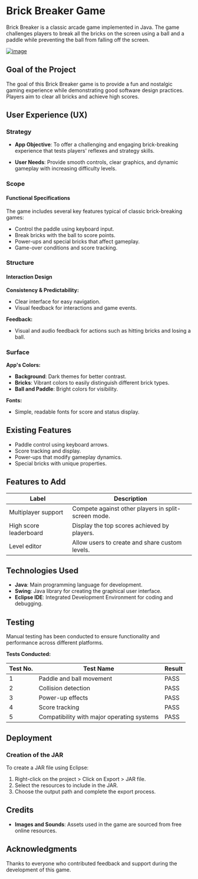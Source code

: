 # Brick Breaker Game

Brick Breaker is a classic arcade game implemented in Java. The game challenges players to break all the bricks on the screen using a ball and a paddle while preventing the ball from falling off the screen.

[![image](https://github.com/user-attachments/assets/67576fec-f125-47d5-be9b-edafb843db5c)](https://www.linkedin.com/posts/franck-abdiel_r%C3%A9alisation-du-clone-du-jeu-brick-breaker-activity-7184482440944451585-Vt__?utm_source=share&utm_medium=member_desktop)<!-- link to the demo -->


## Goal of the Project

The goal of this Brick Breaker game is to provide a fun and nostalgic gaming experience while demonstrating good software design practices. Players aim to clear all bricks and achieve high scores.

## User Experience (UX)

### Strategy

- **App Objective**: To offer a challenging and engaging brick-breaking experience that tests players' reflexes and strategy skills.
  
- **User Needs**: Provide smooth controls, clear graphics, and dynamic gameplay with increasing difficulty levels.

### Scope

#### Functional Specifications

The game includes several key features typical of classic brick-breaking games:

- Control the paddle using keyboard input.
- Break bricks with the ball to score points.
- Power-ups and special bricks that affect gameplay.
- Game-over conditions and score tracking.

### Structure

#### Interaction Design

**Consistency & Predictability:**

- Clear interface for easy navigation.
- Visual feedback for interactions and game events.

**Feedback:**

- Visual and audio feedback for actions such as hitting bricks and losing a ball.

### Surface

**App's Colors:**

- **Background**: Dark themes for better contrast.
- **Bricks**: Vibrant colors to easily distinguish different brick types.
- **Ball and Paddle**: Bright colors for visibility.

**Fonts:**

- Simple, readable fonts for score and status display.

## Existing Features

- Paddle control using keyboard arrows.
- Score tracking and display.
- Power-ups that modify gameplay dynamics.
- Special bricks with unique properties.

## Features to Add

| Label                         | Description                                            |
|-------------------------------|--------------------------------------------------------|
| Multiplayer support           | Compete against other players in split-screen mode.    |
| High score leaderboard        | Display the top scores achieved by players.            |
| Level editor                  | Allow users to create and share custom levels.         |

## Technologies Used

- **Java**: Main programming language for development.
- **Swing**: Java library for creating the graphical user interface.
- **Eclipse IDE**: Integrated Development Environment for coding and debugging.

## Testing

Manual testing has been conducted to ensure functionality and performance across different platforms.

**Tests Conducted:**

| Test No. | Test Name                                      | Result |
|----------|------------------------------------------------|--------|
| 1        | Paddle and ball movement                        | PASS   |
| 2        | Collision detection                             | PASS   |
| 3        | Power-up effects                                | PASS   |
| 4        | Score tracking                                  | PASS   |
| 5        | Compatibility with major operating systems      | PASS   |

## Deployment

### Creation of the JAR

To create a JAR file using Eclipse:

1. Right-click on the project > Click on Export > JAR file.
2. Select the resources to include in the JAR.
3. Choose the output path and complete the export process.

## Credits

- **Images and Sounds**: Assets used in the game are sourced from free online resources.

## Acknowledgments

Thanks to everyone who contributed feedback and support during the development of this game.


